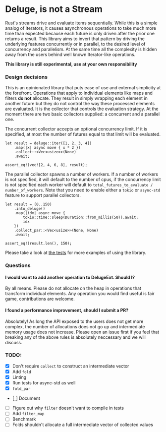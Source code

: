 # Deluge, is not a Stream

Rust's streams drive and evaluate items sequentially.
While this is a simple analog of Iterators, it causes asynchronous operations to take much more time than expected because each future is only driven after the prior one returns a result.
This library aims to invert that pattern by driving the underlying features concurrently or in parallel, to the desired level of concurrency and parallelism.
At the same time all the complexity is hidden away from the users behind well known Iterator-like operations.

**This library is still experimental, use at your own responsibility**

### Design decisions

This is an opinionated library that puts ease of use and external simplicity at the forefront.
Operations that apply to individual elements like maps and filters **do not** allocate.
They result in simply wrapping each element in another future but they do not control the way these processed elements are evaluated.
It is the collector that controls the evaluation strategy.
At the moment there are two basic collectors supplied: a concurrent and a parallel one.

The concurrent collector accepts an optional concurrency limit.
If it is specified, at most the number of futures equal to that limit will be evaluated.

```
let result = deluge::iter([1, 2, 3, 4])
    .map(|x| async move { x * 2 })
    .collect::<Vec<usize>>(None)
    .await;

assert_eq!(vec![2, 4, 6, 8], result);
```

The parallel collector spawns a number of workers.
If a number of workers is not specified, it will default to the number of cpus, if the concurrency limit is not specified each worker will default to `total_futures_to_evaluate / number_of_workers`.
Note that you need to enable either a `tokio` or `async-std` feature to support parallel collectors.

```
let result = (0..150)
    .into_deluge()
    .map(|idx| async move {
        tokio::time::sleep(Duration::from_millis(50)).await;
        idx
    })
    .collect_par::<Vec<usize>>(None, None)
    .await;

assert_eq!(result.len(), 150);
```

Please take a look at [the tests](https://github.com/mkawalec/deluge/blob/main/src/lib.rs) for more examples of using the library.

### Questions

#### I would want to add another operation to DelugeExt. Should I?

By all means.
Please do not allocate on the heap in operations that transform individual elements.
Any operation you would find useful is fair game, contributions are welcome.

#### I found a performance improvement, should I submit a PR?

Absolutely!
As long the API exposed to the users does not get more complex, the number of allocations does not go up and intermediate memory usage does not increase.
Please open an issue first if you feel that breaking any of the above rules is absolutely neccessary and we will discuss.

### TODO:

- [x] Don't require `collect` to construct an intermediate vector
- [x] Add `fold`
- [x] Linting
- [x] Run tests for async-std as well
- [x] `fold_par`
- [_] Document
- [ ] Figure out why `filter` doesn't want to compile in tests
- [ ] Add `filter_map`
- [ ] Benchmark
- [ ] Folds shouldn't allocate a full intermediate vector of collected values